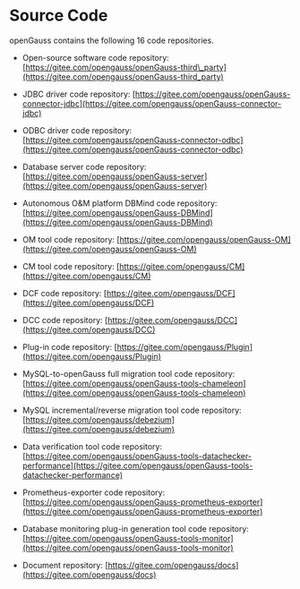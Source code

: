 # Source Code<a name="EN-US_TOPIC_0289899190"></a>

openGauss contains the following 16 code repositories.

-   Open-source software code repository: [https://gitee.com/opengauss/openGauss-third\_party](https://gitee.com/opengauss/openGauss-third_party)

-   JDBC driver code repository: [https://gitee.com/opengauss/openGauss-connector-jdbc](https://gitee.com/opengauss/openGauss-connector-jdbc)

-   ODBC driver code repository: [https://gitee.com/opengauss/openGauss-connector-odbc](https://gitee.com/opengauss/openGauss-connector-odbc)
-   Database server code repository: [https://gitee.com/opengauss/openGauss-server](https://gitee.com/opengauss/openGauss-server)
-   Autonomous O&M platform DBMind code repository: [https://gitee.com/opengauss/openGauss-DBMind](https://gitee.com/opengauss/openGauss-DBMind)
-   OM tool code repository: [https://gitee.com/opengauss/openGauss-OM](https://gitee.com/opengauss/openGauss-OM)
-   CM tool code repository: [https://gitee.com/opengauss/CM](https://gitee.com/opengauss/CM)
-   DCF code repository: [https://gitee.com/opengauss/DCF](https://gitee.com/opengauss/DCF)
-   DCC code repository: [https://gitee.com/opengauss/DCC](https://gitee.com/opengauss/DCC)
-   Plug-in code repository: [https://gitee.com/opengauss/Plugin](https://gitee.com/opengauss/Plugin)
-   MySQL-to-openGauss full migration tool code repository: [https://gitee.com/opengauss/openGauss-tools-chameleon](https://gitee.com/opengauss/openGauss-tools-chameleon)
-   MySQL incremental/reverse migration tool code repository: [https://gitee.com/opengauss/debezium](https://gitee.com/opengauss/debezium)
-   Data verification tool code repository: [https://gitee.com/opengauss/openGauss-tools-datachecker-performance](https://gitee.com/opengauss/openGauss-tools-datachecker-performance)
-   Prometheus-exporter code repository: [https://gitee.com/opengauss/openGauss-prometheus-exporter](https://gitee.com/opengauss/openGauss-prometheus-exporter)
-   Database monitoring plug-in generation tool code repository: [https://gitee.com/opengauss/openGauss-tools-monitor](https://gitee.com/opengauss/openGauss-tools-monitor)
-   Document repository: [https://gitee.com/opengauss/docs](https://gitee.com/opengauss/docs)
